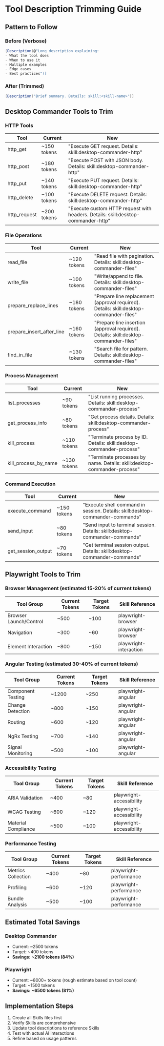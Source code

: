 # Tool Description Trimming Guide

## Pattern to Follow

### Before (Verbose)
```csharp
[Description(@"Long description explaining:
- What the tool does
- When to use it  
- Multiple examples
- Edge cases
- Best practices")]
```

### After (Trimmed)
```csharp
[Description("Brief summary. Details: skill:<skill-name>")]
```

## Desktop Commander Tools to Trim

### HTTP Tools
| Tool | Current | New |
|------|---------|-----|
| http_get | ~150 tokens | "Execute GET request. Details: skill:desktop-commander-http" |
| http_post | ~180 tokens | "Execute POST with JSON body. Details: skill:desktop-commander-http" |
| http_put | ~140 tokens | "Execute PUT request. Details: skill:desktop-commander-http" |
| http_delete | ~100 tokens | "Execute DELETE request. Details: skill:desktop-commander-http" |
| http_request | ~200 tokens | "Execute custom HTTP request with headers. Details: skill:desktop-commander-http" |

### File Operations
| Tool | Current | New |
|------|---------|-----|
| read_file | ~120 tokens | "Read file with pagination. Details: skill:desktop-commander-files" |
| write_file | ~100 tokens | "Write/append to file. Details: skill:desktop-commander-files" |
| prepare_replace_lines | ~180 tokens | "Prepare line replacement (approval required). Details: skill:desktop-commander-files" |
| prepare_insert_after_line | ~160 tokens | "Prepare line insertion (approval required). Details: skill:desktop-commander-files" |
| find_in_file | ~130 tokens | "Search file for pattern. Details: skill:desktop-commander-files" |

### Process Management
| Tool | Current | New |
|------|---------|-----|
| list_processes | ~90 tokens | "List running processes. Details: skill:desktop-commander-process" |
| get_process_info | ~80 tokens | "Get process details. Details: skill:desktop-commander-process" |
| kill_process | ~110 tokens | "Terminate process by ID. Details: skill:desktop-commander-process" |
| kill_process_by_name | ~130 tokens | "Terminate processes by name. Details: skill:desktop-commander-process" |

### Command Execution
| Tool | Current | New |
|------|---------|-----|
| execute_command | ~150 tokens | "Execute shell command in session. Details: skill:desktop-commander-commands" |
| send_input | ~80 tokens | "Send input to terminal session. Details: skill:desktop-commander-commands" |
| get_session_output | ~70 tokens | "Get terminal session output. Details: skill:desktop-commander-commands" |

## Playwright Tools to Trim

### Browser Management (estimated 15-20% of current tokens)
| Tool Group | Current Tokens | Target Tokens | Skill Reference |
|------------|----------------|---------------|-----------------|
| Browser Launch/Control | ~500 | ~100 | playwright-browser |
| Navigation | ~300 | ~60 | playwright-browser |
| Element Interaction | ~800 | ~150 | playwright-interaction |

### Angular Testing (estimated 30-40% of current tokens)
| Tool Group | Current Tokens | Target Tokens | Skill Reference |
|------------|----------------|---------------|-----------------|
| Component Testing | ~1200 | ~250 | playwright-angular |
| Change Detection | ~800 | ~150 | playwright-angular |
| Routing | ~600 | ~120 | playwright-angular |
| NgRx Testing | ~700 | ~140 | playwright-angular |
| Signal Monitoring | ~500 | ~100 | playwright-angular |

### Accessibility Testing
| Tool Group | Current Tokens | Target Tokens | Skill Reference |
|------------|----------------|---------------|-----------------|
| ARIA Validation | ~400 | ~80 | playwright-accessibility |
| WCAG Testing | ~600 | ~120 | playwright-accessibility |
| Material Compliance | ~500 | ~100 | playwright-accessibility |

### Performance Testing
| Tool Group | Current Tokens | Target Tokens | Skill Reference |
|------------|----------------|---------------|-----------------|
| Metrics Collection | ~400 | ~80 | playwright-performance |
| Profiling | ~600 | ~120 | playwright-performance |
| Bundle Analysis | ~500 | ~100 | playwright-performance |

## Estimated Total Savings

### Desktop Commander
- Current: ~2500 tokens
- Target: ~400 tokens
- **Savings: ~2100 tokens (84%)**

### Playwright
- Current: ~8000+ tokens (rough estimate based on tool count)
- Target: ~1500 tokens
- **Savings: ~6500 tokens (81%)**

## Implementation Steps

1. Create all Skills files first
2. Verify Skills are comprehensive
3. Update tool descriptions to reference Skills
4. Test with actual AI interactions
5. Refine based on usage patterns
